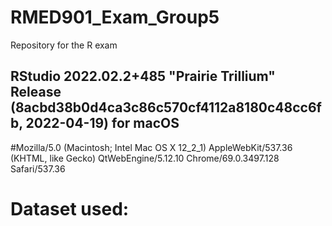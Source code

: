 # RMED901_Exam_Group5
Repository for the R exam

## RStudio 2022.02.2+485 "Prairie Trillium" Release (8acbd38b0d4ca3c86c570cf4112a8180c48cc6fb, 2022-04-19) for macOS
#Mozilla/5.0 (Macintosh; Intel Mac OS X 12_2_1) AppleWebKit/537.36 (KHTML, like Gecko) QtWebEngine/5.12.10 Chrome/69.0.3497.128 Safari/537.36

# Dataset used: 